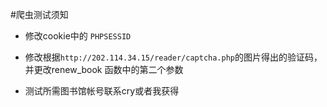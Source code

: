 #爬虫测试须知

+ 修改cookie中的 `PHPSESSID`

+ 修改根据`http://202.114.34.15/reader/captcha.php`的图片得出的验证码，并更改renew_book 函数中的第二个参数

+ 测试所需图书馆帐号联系cry或者我获得
